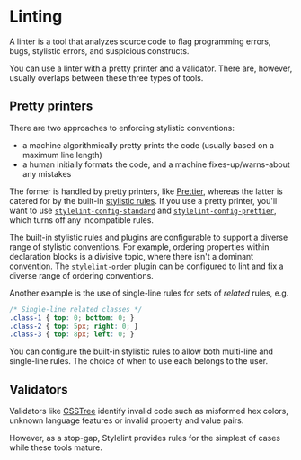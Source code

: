 # Linting

A linter is a tool that analyzes source code to flag programming errors, bugs, stylistic errors, and suspicious constructs.

You can use a linter with a pretty printer and a validator. There are, however, usually overlaps between these three types of tools.

## Pretty printers

There are two approaches to enforcing stylistic conventions:

- a machine algorithmically pretty prints the code (usually based on a maximum line length)
- a human initially formats the code, and a machine fixes-up/warns-about any mistakes

The former is handled by pretty printers, like [Prettier](https://github.com/prettier/prettier), whereas the latter is catered for by the built-in [stylistic rules](../user-guide/rules/list.md#stylistic-issues). If you use a pretty printer, you'll want to use [`stylelint-config-standard`](https://github.com/stylelint/stylelint-config-standard) and [`stylelint-config-prettier`](https://github.com/prettier/stylelint-config-prettier), which turns off any incompatible rules.

The built-in stylistic rules and plugins are configurable to support a diverse range of stylistic conventions. For example, ordering properties within declaration blocks is a divisive topic, where there isn't a dominant convention. The [`stylelint-order`](https://www.npmjs.com/package/stylelint-order) plugin can be configured to lint and fix a diverse range of ordering conventions.

Another example is the use of single-line rules for sets of _related_ rules, e.g.

<!-- prettier-ignore -->
```css
/* Single-line related classes */
.class-1 { top: 0; bottom: 0; }
.class-2 { top: 5px; right: 0; }
.class-3 { top: 8px; left: 0; }
```

You can configure the built-in stylistic rules to allow both multi-line and single-line rules. The choice of when to use each belongs to the user.

## Validators

Validators like [CSSTree](https://github.com/csstree/csstree) identify invalid code such as misformed hex colors, unknown language features or invalid property and value pairs.

However, as a stop-gap, Stylelint provides rules for the simplest of cases while these tools mature.
